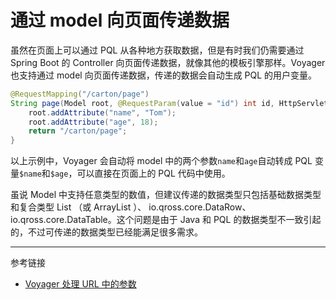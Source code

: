 # 通过 model 向页面传递数据

虽然在页面上可以通过 PQL 从各种地方获取数据，但是有时我们仍需要通过 Spring Boot 的 Controller 向页面传递数据，就像其他的模板引擎那样。Voyager 也支持通过 model 向页面传递数据，传递的数据会自动生成 PQL 的用户变量。

```java
@RequestMapping("/carton/page")
String page(Model root, @RequestParam(value = "id") int id, HttpServletRequest request) {
    root.addAttribute("name", "Tom");
    root.addAttribute("age", 18);
    return "/carton/page";
}
```

以上示例中，Voyager 会自动将 model 中的两个参数`name`和`age`自动转成 PQL 变量`$name`和`$age`，可以直接在页面上的 PQL 代码中使用。

虽说 Model 中支持任意类型的数值，但建议传递的数据类型只包括基础数据类型和复合类型 List （或 ArrayList ）、 io.qross.core.DataRow、 io.qross.core.DataTable。这个问题是由于 Java 和 PQL 的数据类型不一致引起的，不过可传递的数据类型已经能满足很多需求。

---
参考链接

* [Voyager 处理 URL 中的参数](/voyager/query.md)